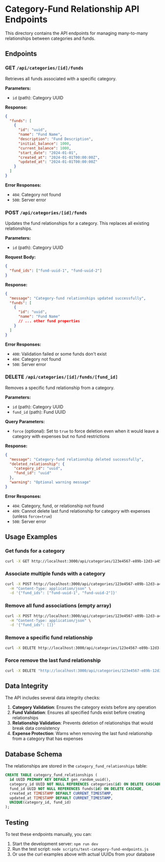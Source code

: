 # Category-Fund Relationship API Endpoints

This directory contains the API endpoints for managing many-to-many relationships between categories and funds.

## Endpoints

### GET `/api/categories/[id]/funds`

Retrieves all funds associated with a specific category.

**Parameters:**

- `id` (path): Category UUID

**Response:**

```json
{
  "funds": [
    {
      "id": "uuid",
      "name": "Fund Name",
      "description": "Fund Description",
      "initial_balance": 1000,
      "current_balance": 1000,
      "start_date": "2024-01-01",
      "created_at": "2024-01-01T00:00:00Z",
      "updated_at": "2024-01-01T00:00:00Z"
    }
  ]
}
```

**Error Responses:**

- `404`: Category not found
- `500`: Server error

### POST `/api/categories/[id]/funds`

Updates the fund relationships for a category. This replaces all existing relationships.

**Parameters:**

- `id` (path): Category UUID

**Request Body:**

```json
{
  "fund_ids": ["fund-uuid-1", "fund-uuid-2"]
}
```

**Response:**

```json
{
  "message": "Category-fund relationships updated successfully",
  "funds": [
    {
      "id": "uuid",
      "name": "Fund Name"
      // ... other fund properties
    }
  ]
}
```

**Error Responses:**

- `400`: Validation failed or some funds don't exist
- `404`: Category not found
- `500`: Server error

### DELETE `/api/categories/[id]/funds/[fund_id]`

Removes a specific fund relationship from a category.

**Parameters:**

- `id` (path): Category UUID
- `fund_id` (path): Fund UUID

**Query Parameters:**

- `force` (optional): Set to `true` to force deletion even when it would leave a category with expenses but no fund restrictions

**Response:**

```json
{
  "message": "Category-fund relationship deleted successfully",
  "deleted_relationship": {
    "category_id": "uuid",
    "fund_id": "uuid"
  },
  "warning": "Optional warning message"
}
```

**Error Responses:**

- `404`: Category, fund, or relationship not found
- `409`: Cannot delete last fund relationship for category with expenses (unless `force=true`)
- `500`: Server error

## Usage Examples

### Get funds for a category

```bash
curl -X GET http://localhost:3000/api/categories/123e4567-e89b-12d3-a456-426614174000/funds
```

### Associate multiple funds with a category

```bash
curl -X POST http://localhost:3000/api/categories/123e4567-e89b-12d3-a456-426614174000/funds \
  -H "Content-Type: application/json" \
  -d '{"fund_ids": ["fund-uuid-1", "fund-uuid-2"]}'
```

### Remove all fund associations (empty array)

```bash
curl -X POST http://localhost:3000/api/categories/123e4567-e89b-12d3-a456-426614174000/funds \
  -H "Content-Type: application/json" \
  -d '{"fund_ids": []}'
```

### Remove a specific fund relationship

```bash
curl -X DELETE http://localhost:3000/api/categories/123e4567-e89b-12d3-a456-426614174000/funds/fund-uuid-1
```

### Force remove the last fund relationship

```bash
curl -X DELETE "http://localhost:3000/api/categories/123e4567-e89b-12d3-a456-426614174000/funds/fund-uuid-1?force=true"
```

## Data Integrity

The API includes several data integrity checks:

1. **Category Validation**: Ensures the category exists before any operation
2. **Fund Validation**: Ensures all specified funds exist before creating relationships
3. **Relationship Validation**: Prevents deletion of relationships that would break data consistency
4. **Expense Protection**: Warns when removing the last fund relationship from a category that has expenses

## Database Schema

The relationships are stored in the `category_fund_relationships` table:

```sql
CREATE TABLE category_fund_relationships (
  id UUID PRIMARY KEY DEFAULT gen_random_uuid(),
  category_id UUID NOT NULL REFERENCES categories(id) ON DELETE CASCADE,
  fund_id UUID NOT NULL REFERENCES funds(id) ON DELETE CASCADE,
  created_at TIMESTAMP DEFAULT CURRENT_TIMESTAMP,
  updated_at TIMESTAMP DEFAULT CURRENT_TIMESTAMP,
  UNIQUE(category_id, fund_id)
);
```

## Testing

To test these endpoints manually, you can:

1. Start the development server: `npm run dev`
2. Run the test script: `node scripts/test-category-fund-endpoints.js`
3. Or use the curl examples above with actual UUIDs from your database
